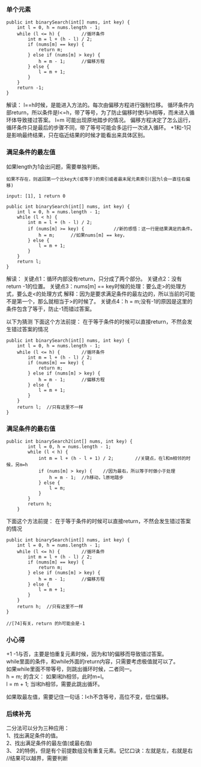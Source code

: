 ### 单个元素
```
public int binarySearch(int[] nums, int key) {
    int l = 0, h = nums.length - 1;
    while (l <= h) {        //循环条件
        int m = l + (h - l) / 2;
        if (nums[m] == key) {
            return m;
        } else if (nums[m] > key) {
            h = m - 1;      //偏移方程
        } else {
            l = m + 1;
        }
    }
    return -1;
}
```
解读：
l==h时候，是能进入方法的。每次由偏移方程进行强制位移。
循环条件内部return，所以条件是l<=h，带了等号，为了防止偏移时使l与h相等，而未进入循环体导致搂过答案。
l=m 可能出现原地踏步的情况。
偏移方程决定了怎么运行，循环条件只是最后的步骤不同，带了等号可能会多运行一次进入循环。
+1和-1只是影响最终结果，只在临近结果的时候才能看出来具体区别。

### 满足条件的最左值

如果length为1会出问题，需要单独判断。  
```
如果不存在，则返回第一个比key大(或等于)的索引或者最末尾元素索引(因为l会一直往右偏移)

input: [1], 1 return 0

public int binarySearch(int[] nums, int key) {
    int l = 0, h = nums.length - 1;
    while (l < h) {
        int m = l + (h - l) / 2;
        if (nums[m] >= key) {           //新的感悟：这一行是结果满足的条件。
            h = m;      //如果nums[m] == key，
        } else {
            l = m + 1;
        }
    }
    return l;
}
```

解读：
关键点1：循环内部没有return，只分成了两个部分。
关键点2：没有return -1的位置。
关键点3：nums[m] == key时候的处理：要么走>的处理方式，要么走<的处理方式
   解释：因为是要求满足条件的最左边的，所以当前的可能不是第一个，那么就相当于>的时候了。
关键点4：h = m;没有-1的原因是这里的条件包含了等于，防止-1而错过答案。

以下为猜测
下面这个方法前提： 在于等于条件的时候可以直接return，不然会发生错过答案的情况
```
public int binarySearch(int[] nums, int key) {
    int l = 0, h = nums.length - 1;
    while (l <= h) {        //循环条件
        int m = l + (h - l) / 2;
        if (nums[m] == key) {
            return m;
        } else if (nums[m] > key) {
            h = m - 1;      //偏移方程
        } else {
            l = m + 1;
        }
    }
    return l;  //只有这里不一样
}

```      
   

### 满足条件的最右值
```
public int binarySearch2(int[] nums, int key) {
        int l = 0, h = nums.length - 1;
        while (l < h) {
            int m = l + (h - l + 1) / 2;        //关键点，在l和m相邻的时候，另m=h
            if (nums[m] > key) {    //因为最右，所以等于时做小于处理
                h = m - 1;  //h移动，l原地踏步
            } else {
                l = m;          
            }
        }
        return h;
    }
```


下面这个方法前提： 在于等于条件的时候可以直接return，不然会发生错过答案的情况
```
public int binarySearch(int[] nums, int key) {
    int l = 0, h = nums.length - 1;
    while (l <= h) {        //循环条件
        int m = l + (h - l) / 2;
        if (nums[m] == key) {
            return m;
        } else if (nums[m] > key) {
            h = m - 1;      //偏移方程
        } else {
            l = m + 1;
        }
    }
    return h;  //只有这里不一样
}

//[74]有关，return 的h可能会是-1
```      
      
      
###  小心得   
+1 -1与否，主要是怕重复元素时候，因为和1的偏移而导致错过答案。     
while里面的条件，和while外面的return内容，只需要考虑极值就可以了。     
如果while里面不带等号，则跳出循环时候，二者同一。        
   h = m; 的含义： 如果l和h相邻，此时m=l。   
   l = m + 1;  当l和h相邻，需要此跳出循环。   
   
如果取最左值，需要记住一句话：l<h不含等号，高位不变，低位偏移。
     
### 后续补充  
二分法可以分为三种应用：  
1、找出满足条件的值。  
2、找出满足条件的最左值(或最右值)  
3、 2的特例，但是有个前提数组没有重复元素。记忆口诀：左就是左，右就是右  //结果可以越界，需要判断  
      